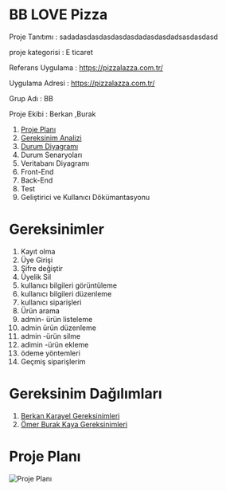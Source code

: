 # BB LOVE Pizza

  Proje Tanıtımı : sadadasdasdasdasdasdadasdasdadsasdasdasd

  proje kategorisi : E ticaret  

  Referans Uygulama : https://pizzalazza.com.tr/

  Uygulama Adresi : https://pizzalazza.com.tr/

  Grup Adı : BB

  Proje Ekibi : Berkan ,Burak 

 1. [Proje Planı]([https://github.com/drtszprns/DENEME43/wiki/Proje-Plan%C4%B1](https://github.com/drtszprns/DENEME43?tab=readme-ov-file#proje-plan%C4%B1))
1.  [Gereksinim Analizi](https://github.com/drtszprns/DENEME43/wiki/Gereksinim-Analizi)
1.  [Durum Diyagramı](https://github.com/drtszprns/DENEME43/wiki/Durum-Diyagram%C4%B1) 
1.  Durum Senaryoları
1.  Veritabanı Diyagramı 
1.  Front-End 
1.  Back-End
1.  Test 
1.  Geliştirici ve Kullanıcı Dökümantasyonu 

# Gereksinimler 
1. Kayıt olma 
1. Üye Girişi 
1.  Şifre değiştir 
1. Üyelik Sil 
1.  kullanıcı bilgileri görüntüleme 
1.  kullanıcı bilgileri düzenleme
1.  kullanıcı siparişleri 
1.  Ürün arama 
1. admin- ürün listeleme 
1.  admin ürün düzenleme 
1. admin -ürün silme 
1. adimin -ürün ekleme 
1. ödeme yöntemleri 
1.  Geçmiş siparişlerim

# Gereksinim Dağılımları
1. [Berkan Karayel Gereksinimleri](https://github.com/drtszprns/DENEME43/wiki/Berkan-Karayel-Gereksinimler)
1. [Ömer Burak Kaya Gereksinimleri](https://github.com/drtszprns/DENEME43/wiki/omer-Burak-Kaya-Gereksinimleri) 

# Proje Planı 
![Proje Planı](https://github.com/drtszprns/DENEME43/assets/127944626/4177c2a8-d630-4885-a76e-b21ad5b2f003)

